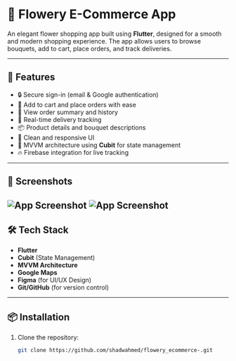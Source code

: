 # 🌸 Flowery E-Commerce App

An elegant flower shopping app built using **Flutter**, designed for a smooth and modern shopping experience. The app allows users to browse bouquets, add to cart, place orders, and track deliveries.


---

## 🚀 Features

- 🔒 Secure sign-in (email & Google authentication)
- 🛒 Add to cart and place orders with ease
- 🧾 View order summary and history
- 🚚 Real-time delivery tracking
- 📦 Product details and bouquet descriptions
- 📱 Clean and responsive UI
- 📂 MVVM architecture using **Cubit** for state management
- 🔥 Firebase integration for live tracking

---
## 📱 Screenshots

![App Screenshot](https://github.com/user-attachments/assets/b87ea51f-d3b3-4d0f-8198-73d47751cd87)
![App Screenshot](https://github.com/user-attachments/assets/fc3fdbf9-17cf-4c48-855b-20121127ef60)
---

## 🛠️ Tech Stack

- **Flutter**
- **Cubit** (State Management)
- **MVVM Architecture**
- **Google Maps**
- **Figma** (for UI/UX Design)
- **Git/GitHub** (for version control)

---

## 📦 Installation

1. Clone the repository:
   ```bash
   git clone https://github.com/shadwahmed/flowery_ecommerce-.git
